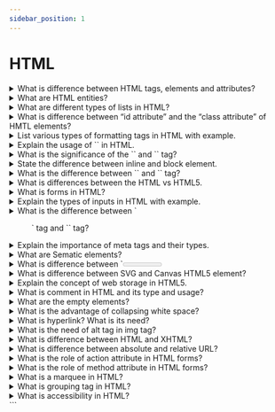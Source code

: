 ```yaml
---
sidebar_position: 1
---
```


# HTML

<details >
<summary>
What is difference between HTML tags, elements and attributes?
</summary>

### Html Elements:

An Html Element consists of an opening and closing tag with the content inserted in between:

For Example:

```html
<p>Content goes here...</p>
```

### Html tag:

The HTML tag is just an opening or closing entity.

For Example:

```html
<p></p>
```

![alt text](../static/img/JFL1P.png)

### HTML attributes

An attribute defines a property for an element, consists of an attribute/value pair, and appears within the element’s start tag. An element’s start tag may contain any number of space separated attribute/value pairs.

```html
<a href="https://www.google.com">Visit Link</a>
```

</details>

<details >
<summary>
 What are HTML entities?
</summary>

### Entity

An HTML entity is a piece of text ("string") that begins with an ampersand (&) and ends with a semicolon (;). HTML entities are frequently used to display reserved characters (which would otherwise be interpreted as HTML code), and invisible characters (like non-breaking spaces). You can also use HTML character entities in place of other characters that are difficult to type with a standard keyboard.

### Reserved characters

Some special characters are reserved for use in HTML, meaning that your browser will parse them as HTML code. For example, if you use the less-than < sign, the browser interprets any text that follows as a tag.

To display these characters as text, replace them with their corresponding character entities.

```html
&amp;
<!-- Interpreted as the beginning of an entity or character reference '&' -->

&lt;
<!--Interpreted as the beginning of a  tag '<' -->

&gt;
<!--Interpreted as the ending of a tag '>' -->

&copy;
<!--Interpreted as the copyright sign '©'-->

&deg;
<!--Interpreted as the degree symbol '°'-->
```

</details>

<details >
<summary>
 What are different types of lists in HTML?
</summary>

## HTML List

HTML lists allow the content to follow a proper semantic structure. All the tags in the list require opening and closing tags.
There are 3 types of lists in HTML, namely:

-    Unordered List
-    Ordered List
-    Description List

### Unordered list

Unordered List: An Unordered list is used to create a list of related items, in bulleted or unordered format.

```html
<ul>
     <li>Item1</li>
     <li>Item2</li>
     <li>Item3</li>
     ...
</ul>
```

## Ordered lists

The Ordered lists have an order which is either numerical or alphabetical.

```html
<ol>
     <li>Item1</li>
     <li>Item2</li>
     <li>Item3</li>
     ...
</ol>
```

## Description List

A description list is a type of list where each item has a description. It is also known as a definition list.

```html
<dl>
     <!--<dl>: It defines the start of the list.-->
     <dt>Code</dt>
     <!--<dt>: It defines a item.-->
     <dd>- Code all day!</dd>
     <!--<dd>: It defines the description of each item.-->
     <dt>Eat</dt>
     <dd>- Eat healthy food</dd>
     <dt>Sleep</dt>
     <dd>- Sleep soundly!</dd>
</dl>
```

</details>

<details >
<summary>
What is difference between “id attribute” and the “class attribute” of HMTL elements?
</summary>

In HTML, the "id" and "class" attributes are used to identify and style elements, but they have different purposes.

The "id" attribute is used to uniquely identify an element on a web page. Each "id" value should be unique within the HTML document. It is often used to target specific elements with CSS or JavaScript for styling or functionality.

On the other hand, the "class" attribute is used to group together elements that share a common purpose or style. Multiple elements can have the same "class" value, allowing them to be styled or targeted as a group using CSS or JavaScript.

In summary, "id" is used to uniquely identify a single element, while "class" is used to group multiple elements together.

</details>

<details >
<summary>
List various types of formatting tags in HTML with example.
</summary>

-    `<b>`-Bold text
-    `<strong>`-Important text
-    `<i>`-Italic text
-    `<em>`-Emphasized text
-    `<mark>`-Marked text
-    `<del>`-Deleted text
-    `<ins>`-Inserted text
-    `<strike>`-strike text
-    `<u>`-underline text
-    `<sub>`-Subscript text
-    `<sup>`-Superscript text
-    `<big>`-Big text (1 unit of base text size)
-    `<small>`-Smaller text
-    `<tt>`-browser's default monospace text

```html
<!--Text in Bold-->
<p><b>Bold Text</b></p>

<!--Text in Strong-->
<p><strong> Strong Text</strong></p>

<!--Text in Italics-->
<p><i>The Text inside italic Tag</i></p>

<!--Text in Emphasize-->
<p><em>Emphasized Text</em></p>

<!-- small text -->
<small>The text inside small Tag</small>

<!-- Big text-->
<big>The text inside big Tag</big>

<!--Text in Superscript-->
superscript <sup>Text</sup>

<!--Text in Subscript-->
subscript<sub>Text</sub>

<!--Deleting andText in Insert-->
<p>
     The TajMahal is located in
     <del>Bombay</del>
     <ins>Agra</ins>
</p>

<!--Text in Highlight-->
<mark>Highlighted Text</mark>

<!-- monospace text -->
<tt>Monospace text</tt>

<!-- underline text -->
<u>underline text</u>
```

</details>

<details >
<summary>
Explain the usage of `<!DOCTYPE>` in HTML.
</summary>

### `<!DOCTYPE>`

tag is used to inform the browser about the version of HTML used in the document. It is called as the document type declaration (DTD). Technically `<! DOCTYPE >` is not a tag/element, it just an instruction to the browser about the document type.

</details>

<details >
<summary>
What is the significance of the `<head>` and `<body>` tag?
</summary>

## `<head>` tag:

The head tag in HTML is used to contain the metadata or information related to the document.
head tag is used to define all the meta tag. It holds some of the most important tags like `<title>` , `<meta>` , and `<link>`.
the `<head>` tag is used for providing necessary information and linking external resources that contribute to the appearance and behavior of the HTML document.

-    From browser perspective, it is not mandatory to include a `<head>` tag inside the HTML document but in previous versions(4.0.1) it was mandatory to include it.

-    The tags like `<title>`, `<meta>` or `<link>` which are generally contained inside head will also work fine without the `<head>` tag or outside the `<head>` tag.

-    From the developer’s perspective, it is good to include the `<head>` tag inside the document because this syntax is widely used and it also gives a good structure to the document. Later this will help us to interact with the DOM elements in a structured way.

## `<body>` tag:

It is used to contain the main content of the HTML document. It holds everything from the heading, paragraphs to the unique div containers reside inside the `<body>` tag.

-    From browser perspective, it is also not mandatory to include a `<body>` tag inside the HTML document in HTML 5 but in previous versions(4.0.1) it was mandatory to include it.

-    The tags like `<div>`, `<p>` or `<a>` which are generally contained inside body will also work fine without the `<body>` tag or outside the `<body>` tag.
     Despite being not mandatory, the `<body>` tag have some attributes like ‘background’, ‘bgcolor’ , ‘a’ , ‘link’ etc.

-    From the developer’s perspective, it is good to include the `<body>` tag inside the document. This syntax is widely used and it also gives a good structure to the document. Later this will help us to interact with the DOM elements in a structured way.

</details>

<details >
<summary>
 State the difference between inline and block element.
</summary>

## Block elements:

They consume the entire width available irrespective of their sufficiency. They always start in a new line and have top and bottom margins. It does not contain any other elements next to it.

#### Examples of Block elements:

-    `<h1> to <h6>`
-    `<div>`
-    `<hr>`
-    `<li>`
-    `<ul>`
-    `<ol>`
-    `<p>`
-    `<table>`

#### Semantic block elements:

-    `<header>`
-    `<main>`
-    `<section> `
-    `<footer>`
-    `<nav>`
-    `<article>`
-    `<aside>`

## Inline elements:

Inline elements occupy only enough width that is sufficient to it and allows other elements next to it which are inline. Inline elements don’t start from a new line and don’t have top and bottom margins as block elements have.

#### Examples of Inline elements:

-    `<a>`
-    `<b>`
-    `<br>`
-    `<script>`
-    `<input>`
-    `<img>`
-    `<span>`
-    `<label>`
</details>

<details >
<summary>
What is the difference between `<link>` and `<a>`  tag?
</summary>

## `<link>` Tag:

This tag is used to establish a connection/relationship between the current document and some external resources that are associated with the webpage. The resource could be a CSS file, an icon used in the site, a manifest, etc.

It has certain attributes some of mostly used are the following.

-    href= "URL"
-    media= "media_query/media_type"
-    rel= "relationship_with_resource"
-    size= "HeightxWidth"
-    type= "MIME_TYPE"

### Example:

```html
<html>
     <head>
          <title>Link Tag</title>
          <link rel="stylesheet" href="./externalResource.css" />
     </head>
     <body></body>
</html>
```

## `<a>` Tag:

This anchor tag establishes a hyperlink to an external or internal document of HTML, an address like email or telephone, and some kind of external URL address.

### Some of the commonly used attributes are:-

-    href="URL"
-    target="some_browsing_context"
-    download="filename.ext"
-    ping="URL"

### Example:

```html
<a href="https://www.google.com" target="_blank"> anchor tag </a>
```

</details>

<details >
<summary>
What is differences between the HTML vs HTML5.
</summary>

-    HTML

HTML stands for Hyper Text Markup Language. It is used to design web pages using a markup language. HTML is a combination of Hypertext and Markup language

-    HTML5

HTML 5 is the fifth and current version of HTML. It has improved the markup available for documents and has introduced application programming interfaces(API) and Document Object Model(DOM). It has introduced various new features like drag and drop, geo-location services

<table>

<thead>
<tr>
<th>HTML</th>
<th>HTML5</th>
</tr>
</thead>
<tbody>
<tr>
<td>It didn’t support audio and video without the use of flash player support.</td>
<td >It supports audio and video controls with the use of &lt;audio&gt; and &lt;video&gt; tags.</td>
</tr>
<tr>
<td>It uses cookies to store temporary data. </td>
<td >It uses SQL databases and application cache to store offline data.</td>
</tr>
<tr>
<td >Does not allow JavaScript to run in the browser. </td>
<td >Allows JavaScript to run in the background. This is possible due to JS Web worker API in HTML5.</td>
</tr>
<tr>
<td >Vector graphics are possible in HTML with the help of various technologies such as VML, Silver-light, Flash, etc.</td>
<td >Vector graphics are additionally an integral part of HTML5 like SVG and Canvas.</td>
</tr>
<tr>
<td >It does not allow drag and drop effects.</td>
<td >It allows drag and drop effects.</td>
</tr>

<tr>
<td >It works with all old browsers.</td>
<td >It supported by all new browser like Firefox, Mozilla, Chrome, Safari, etc.</td>
</tr>
<tr>
<td >&lt;HTML&gt;,&lt;Body&gt; , and &lt;Head&gt; tags are mandatory while writing a HTML code.</td>
<td >These tags can be omitted while writing HTML code.</td>
</tr>

<tr>
<td >Elements like nav, header were not present.</td>
<td >New element for web structure like nav, header, footer etc.</td>
</tr>

<tr>
<td >It is almost impossible to get true GeoLocation of user with the help of browser.</td>
<td >One can track the GeoLocation of a user easily by using JS GeoLocation API.</td>
</tr>

</tbody>
</table>

</details>

<details >
<summary>
What is forms in HTML?
</summary>

HTML Form is a document that stores information of a user on a web server using interactive controls. An HTML form contains different kinds of information such as username, password, contact number, email id, etc.
The elements used in an HTML form are the check box, input box, radio buttons, submit buttons, etc. Using these elements the information of a user is submitted on a web server.

Example:

```html
<!DOCTYPE html>
<html>
     <body>
          <form>
               Username:<br />
               <input type="text" name="username" />
               <br />
               Email id:<br />
               <input type="text" name="email_id" />
               <br /><br />
               <input type="submit" value="Submit" />
          </form>
     </body>
</html>
```

</details>

<details >
<summary>
Explain the types of inputs in HTML with example.

</summary>

The `<input>` HTML element is used to create interactive controls for web-based forms in order to accept data from the user.

How an `<input>` works varies considerably depending on the value of its type attribute. If this attribute is not specified, the default type adopted is text.

-    button: A push button with no default behavior displaying the value of the value attribute, empty by default.

```html
<label for="button">input button</label> <input type="button" id="button" name="button" />
```

-    checkbox: A check box allowing single values to be selected/deselected.

```html
<div>
     <input type="checkbox" id="scales" name="scales" checked />
     <label for="scales">Scales</label>
</div>

<div>
     <input type="checkbox" id="horns" name="horns" />
     <label for="horns">Horns</label>
</div>
```

-    color:Interface used to choose the color of our choice.

```html
  <input type="color" id="head" name="head" value="#e66465" />
  <label for="head">Head</label>
</div>
```

-    date: Interface used to choose a date.

```html
<input type="date" id="start" name="trip-start" value="2018-07-22" min="2018-01-01" max="2018-12-31" />
```

-    Email: Interface used to accept e-mail addresses.

```html
<input type="email" id="email" pattern=".+@example\.com" size="30" required />
```

-    File: Interface used to upload files.

```html
<input type="file" id="avatar" name="avatar" accept="image/png, image/jpeg" />
```

-    Image: Interface used to input an image.

```html
<input type="image" id="image" alt="Login" src="/media/examples/login-button.png" />
```

-    Month: Interface used to input years and months. The format is “YYYY-MM”.

```html
<input type="month" id="start" name="start" min="2018-03" value="2018-05" />
```

-    Number: Interface let the user enter a number.

```html
<input type="number" id="tentacles" name="tentacles" min="10" max="100" />
```

-    Password: Interface defines a password field (characters are masked for security).

```html
<label for="pass">Password (8 characters minimum):</label> <input type="password" id="pass" name="password" minlength="8" required />
```

-    Radio: Collection of radio buttons inputting a set of options.

```html
<input type="radio" id="huey" name="drone" value="huey" checked />
<label for="huey">Huey</label>

<input type="radio" id="dewey" name="drone" value="dewey" />
<label for="dewey">Dewey</label>

<input type="radio" id="louie" name="drone" value="louie" />
<label for="louie">Louie</label>
```

-    Range: Slide control interface with Default range is 0 to 100.

```html
<input type="range" id="volume" name="volume" min="0" max="11" /> <label for="volume">Volume</label>
```

-    Reset :Interface used to resets the form to the default values.

```html
<label for="id">User ID:</label>
<input type="text" id="id" name="id" />

<input type="reset" value="Reset" />
<input type="submit" value="Submit" />
```

-    Search: Interface for entering a search string.

```html
<input type="search" id="site-search" name="q" />

<button>Search</button>
```

-    Submit: Interface for submitting all form values to a form-handler.

```html
<input type="submit" value="Send Request" />
```

-    URL: elements of type url are used to let the user enter and edit a URL.

```html
<label for="url">Enter an https:// URL:</label> <input type="url" name="url" id="url" placeholder="https://example.com" pattern="https://.*" size="30" required />
```

</details>

<details >
<summary>
What is the difference between `<figure>` tag and `<img>` tag?
</summary>
 
`<figure>` tag is used to semantically organize the content of images, videos, audios or even charts or tables, block of codes in the HTML document.

```html
<figure>
     <img src="url" />
     <figcaption>content</figcaption>
</figure>
```

figcaption: This tag is used to set the caption to the image. It is optional to use.

HTML `<img>` tag is used to add image or to set the background in the webpage/website. Nowadays website does not directly add images to a web page, as the images are linked to web pages by using the `<img>` tag which holds space for the image.

```html
<img src="url" alt="some_text" />
```

</details>

<details >
<summary>
Explain the importance of meta tags and their types.
</summary>

Meta tags are pieces of information you use to tell the search engines and those viewing your site more about your page and the information it contains. Meta tags include:

-    Title tags: the title of your page, which should be unique for every page you publish
-    Meta description: a description of the content on the page
-    Viewport tag: impacts how your content appears on mobile devices

-    Robots: can be used to indicate content that you want a “noindex” or a “nofollow”
-    Hreflang tags: allows the search engine to identify the language and country you want content displayed for when you have an international audience
-    Canonical tags: used to specify the primary or principle version of the page
-    Open graph tags: used to specify which assets show up in title and image by default when sharing links on social sites
-    Content type: impacts how your page is rendered in the browser

Meta tags are brief snippets of text designed to describe a page’s content. these tags do not appear visibly on the page; rather, they are embedded in the page’s source code. Search engines are the ones that read and interpret these tags, aiding them in comprehending the subject matter of the page.

</details>

<details >
<summary>
What are Sematic elements?
</summary>
A semantic element clearly describes its meaning to both the browser and the developer.

Examples of non-semantic elements: `<div>` and `<span>` - Tells nothing about its content.

Examples of semantic elements: `<form>`, `<table>`, and `<article>` - Clearly defines its content.

</details>

<details >
<summary>
What is difference between `<meter>` tag and `<progress>` tag?
</summary>

-    Progress tag: This tag is used to represent a progress bar on the webpage in order to show the progress of a task. Some uses of the progress bar include showing the file upload/download progress on a website.

```html
<progress value="50" max="200"></progress>
```

-    Meter Tag: A Meter tag is also known as a gauge and basically defines a scale for the measurement of data within a specified range. The uses of a meter tag may include the fuel left in the tank, the temperature of an object, etc.

```html
<meter value="50" max="200" min="20"></meter>
```

</details>

<details >
<summary>
What is difference between SVG and Canvas HTML5 element?
</summary>

-    Scalable Vector Graphics (SVG) is an XML-based image format used to define two-dimensional vector-based graphics for the web. Unlike raster images (Ex .jpg, .gif, .png, etc.),
     a vector image can be scaled up or down to any extent without losing the image quality. An SVG image is drawn out using a series of statements that follow the XML schema — that means SVG images can be created and edited with any text editor, such as Notepad.

```html
<svg id="svgelem" height="200">
     <circle id="greencircle" cx="60" cy="60" r="50" fill="green" />
</svg>
```

-    The Canvas element is used to draw graphics on the fly, via scripting (usually JavaScript). The element is only a container for graphics. You must use a script to actually draw the graphics. Canvas has several methods for drawing paths, boxes, circles, text, and adding images.

```html
<canvas id="newCanvas" width="100" height="100" style="border:1px solid #000000;"> </canvas>

<script>
     var c = document.getElementById("newCanvas");
     var ctx = c.getContext("2d");
     ctx.fillStyle = "#7cce2b";
     ctx.fillRect(0, 0, 100, 100);
</script>
```

</details>

<details >
<summary>
Explain the concept of web storage in HTML5.
</summary>

In web storage feature, web applications can locally store data within the browser on the client side. It stores data in the form of key/value pair on the browser. Web Storage sometimes also known as DOM storage.

Storing data with the help of web storage is similar to cookies, but it is better and faster than cookies storage.

Advantages of Web Storage:

-    Web Storage can use storage space upto 5MB per domain. (The browser software may prompt the user if the space limit is reached).
-    It will not send data to the server side, hence it is faster than cookies storage.
-    The data stored by local Storage never expires, but cookies data expires after some time or session.
-    Web Storage is more secure than cookies.

</details>

<details >
<summary>
What is comment in HTML and its type and usage?
</summary>

The comment tag is used to insert comments in the source code.
Comments are not displayed in the browsers.

You can use comments to explain your code, which can help you when you edit the source code at a later date.

Types of HTML Comments

1. Single line Comments in HTML

```html
<!--following is a paragraph-->
<p><i>Welcome to DataFlair!</i></p>
```

2. Multi-line Comments in HTML

```html
<!--Comments can be used to
add multiple line
on to the HTML Document.-->
<!--following is a paragraph-->
<p>Welcome to DataFlair</p>
```

3. `<comment>` tag in HTML

```html
<p>
     This is <comment>not</comment>
     Internet Explorer.
</p>
```

4. Conditional Comments in HTML

```html
<!--[if IE 9]>
     <h1>DataFlair</h1>
     <p>E-Learning</p>
<![endif]-->
```

</details>

<details >
<summary>
What are the empty elements?
</summary>

Empty or void elements are HTML elements that don’t require a closing tag because they contain no content. They are self-contained, independently complete, and don’t rely on other elements to function. Instead of having separate open and closing tags, empty elements combine both into a single tag, making it easy to add certain types of content to a page.

You can use empty HTML elements to add structure and functionality to web pages, such as embedding images, links, breaks, lists, or metadata.

</details>

<details >
<summary>
What is the advantage of collapsing white space?
</summary>

In HTML, a sequence of whitespace characters is treated as a single space character.

The browser collapses a sequence of spaces into a single space character, which helps a developer indent the HTML code as needed for better readability and understandability without worrying about the extra spaces within the HTML code.

```html
<!DOCTYPE html>
<html>
     <head> </head>
     <body>
          <h1>HTML Collapses Extra Space</h1>
          <p>Paragraph content has a sequence of spaces that are collapsed to a single space character by the browser.</p>
     </body>
</html>
```

</details>

<details >
<summary>
What is hyperlink? What is its need?
</summary>

A hyperlink, also called a link or web link, contains an address for a destination and acts as a reference to data. A user can easily follow, jump to, and be directed to the destination by either clicking, tapping on, or hovering over the link.

A hyperlink can be a piece of text, an image, an icon, or a graphic that, when you click on it, points to and navigates you to a different webpage or document. It can also point to a specific section or element within the same webpage or document.

Hypertext is text with hyperlinks. The linked text (the reference to data) is called anchor text.

```html
<a href="https://www.google.com/"> click to link</a>
```

</details>

<details >
<summary>
What is the need of alt tag in img tag?
</summary>

The alt attribute provides alternative information for an image if a user for some reason cannot view it (because of slow connection, an error in the src attribute, or if the user uses a screen reader).

```html
<img scr="img_girl.jpg" alt="text" />
```

</details>

<details >
<summary>
What is difference between HTML and XHTML?
</summary>

HTML (HypertextMarkup Language) and XHTML (Extensible Hypertext Markup Language) are both markup languages used for creating and displaying web pages. The main difference between them is the syntax and structure; HTML is more lenient in its syntax, while XHTML has a more strict syntax and follows XML rules.

#### Key Differences Between HTML and XHTML

-    Syntax: XHTML has a stricter syntax than HTML, meaning that it must follow XML rules for proper formatting and structure. HTML, on the other hand, is more flexible in its syntax.

-    Document Type Definition (DTD): XHTML requires a DTD to be specified, which defines the rules for the structure of the document. HTML does not require a DTD.

-    Case sensitivity: XHTML is case sensitive, meaning that elements and attributes must be in lower case. HTML is not case sensitive.

-    Empty Elements: In XHTML, all empty elements must be closed, such as `<br />` or `<img src="image.jpg" alt="image" />`. In HTML, some empty elements can be left open, such as `<br>` or `<img src="image.jpg" alt="image">`.

-    Attribute values: In XHTML, all attribute values must be quoted, while in HTML they can be either quoted or unquoted.

-    Error handling: XHTML has more strict error handling, with errors resulting in the page not being displayed properly. HTML is more forgiving of errors and will still display the page even if there are mistakes in the code.

-    Future compatibility: XHTML is designed to be compatible with future technologies and devices, while HTML may not be as compatible in the future.

</details>

<details >
<summary>
What is difference between absolute and relative URL?
</summary>

Absolute URLs specify the full path to a resource including the protocol and domain name, while relative URLs specify a path relative to the current URL’s base path.

-    An absolute URL provides the complete address of a webpage or file on the internet, including the protocol “http:// or https://” domain, and path to the resource.

eg. https://www.example.com/images/logo.png

-    A relative URL specifies the path to a resource about the current document’s path or the base URL of the website, without the domain name and protocol.

a relative URL to another page in the same directory like contact.html would simply be ,
e.g. contact.html

</details>

<details >
<summary>
What is the role of action attribute in HTML forms?
</summary>

The HTML action Attribute is used to specify where the form data is to be sent to the server after the submission of the form. When a user submits a form, the browser sends the data to the specified URL, allowing server-side scripts to handle the information and generate a response.

```html
<form action="URL"></form>
```

</details>

<details >
<summary>
What is the role of method attribute in HTML forms?
</summary>

The method attribute specifies how to send form-data (the form-data is sent to the page specified in the action attribute).

The form-data can be sent as URL variables (with method="get") or as HTTP post transaction (with method="post").

Notes on GET:

-    Appends form-data into the URL in name/value pairs
-    The length of a URL is limited (about 3000 characters)
-    Never use GET to send sensitive data! (will be visible in the URL)
-    Useful for form submissions where a user wants to bookmark the result
-    GET is better for non-secure data, like query strings in Google

Notes on POST:

-    Appends form-data inside the body of the HTTP request (data is not shown in URL)
-    Has no size limitations
-    Form submissions with POST cannot be bookmarked

</details>

<details >
<summary>
What is a marquee in HTML?
</summary>

The `<marquee>` HTML element is used to insert a scrolling area of text. You can control what happens when the text reaches the edges of its content area using its attributes.

## Attributes

-    behavior: Sets how the text is scrolled within the marquee. Possible values are scroll, slide and alternate. If no value is specified, the default value is scroll.

-    bgcolor: Deprecated Sets the background color through color name or hexadecimal value.

-    direction: Deprecated Sets the direction of the scrolling within the marquee. Possible values are left, right, up and down. If no value is specified, the default value is left.

-    height: Deprecated Sets the height in pixels or percentage value.

-    hspace: Deprecated
     Sets the horizontal margin

-    loop: Deprecated
     Sets the number of times the marquee will scroll. If no value is specified, the default value is −1, which means the marquee will scroll continuously.

-    scrollamount: Deprecated
     Sets the amount of scrolling at each interval in pixels. The default value is 6.

-    scrolldelay: Deprecated
     Sets the interval between each scroll movement in milliseconds. The default value is 85.

-    truespeed: Deprecated
     By default, scrolldelay values lower than 60 are ignored. If truespeed is present, those values are not ignored.

-    vspace: Deprecated
     Sets the vertical margin in pixels or percentage value.
-    width: Deprecated
     Sets the width in pixels or percentage value.

```html
<marquee>This text will scroll from right to left</marquee>

<marquee direction="up">This text will scroll from bottom to top</marquee>

<marquee direction="down" width="250" height="200" behavior="alternate" style="border:solid">
     <marquee behavior="alternate">This text will bounce</marquee>
</marquee>
```

</details>

<details >
<summary>
 What is grouping tag in HTML?
</summary>

Grouping plays a vital role in our web page because it helps the developer to target specific classes and id which makes it easier to position, style, or manipulate the web page with the help of HTML, CSS, or JavaScript.

Grouping can be performed with the help of various tags such as `<div>`, `<header>`, `<footer>`, and `<section>`.

```html
<!DOCTYPE html>
<html>
     <head>
          <style>
               header {
                    color: red;
               }

               .div1 {
                    background: yellow;
               }

               .div2 {
                    background: blue;
               }

               footer {
                    color: blue;
               }
          </style>
     </head>

     <body>
          <header>
               <h1>This is heading</h1>

               <p>This is paragraph in header group</p>
          </header>

          <div class="div1">
               <h1>In Div1</h1>
          </div>
          <div class="div2">
               <h1>In Div2</h1>
          </div>

          <footer>
               <p>This is footer information</p>

               <p><a href="mailto:xyz@gmail.com">Email</a></p>
          </footer>
     </body>
</html>
```

</details>

<details >
<summary>
 What is accessibility in HTML?
</summary>

Accessibility is the practice of making your websites usable by as many people as possible. We traditionally think of this as being about people with disabilities, but the practice of making sites accessible also benefits other groups such as those using mobile devices, or those with slow network connections.

Some common accessibility considerations in HTML include:

-    Semantic HTML, which improves accessibility, also improves SEO, making your site more findable.

-    Caring about accessibility demonstrates good ethics and morals, which improves your public image.

-    Text Alternatives: Providing descriptive text alternatives for non-text content such as images, videos, and audio files using the alt attribute for images (`<img>`), `<audio>` and `<video>` elements.

-    Form Accessibility: Providing labels for form inputs, using appropriate input types (`<input type="text">`, `<input type="email">`, `<input type="checkbox">`, etc.), and associating labels with their corresponding inputs using the for attribute on `<label>` elements.

-    Other good practices that improve accessibility also make your site more usable by other groups, such as mobile phone users or those on low network speed. In fact, everyone can benefit from many such improvements.

</details>
```
